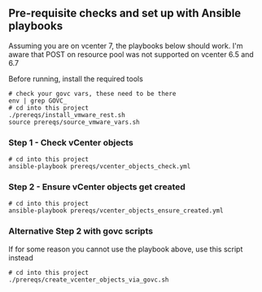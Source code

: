 
## Pre-requisite checks and set up with Ansible playbooks

Assuming you are on vcenter 7, the playbooks below should work. I'm aware that POST on resource pool was not supported on vcenter 6.5 and 6.7

Before running, install the required tools

```
# check your govc vars, these need to be there
env | grep GOVC_
# cd into this project
./prereqs/install_vmware_rest.sh
source prereqs/source_vmware_vars.sh
```

### Step 1 - Check vCenter objects

```
# cd into this project
ansible-playbook prereqs/vcenter_objects_check.yml
```

### Step 2 - Ensure vCenter objects get created

```
# cd into this project
ansible-playbook prereqs/vcenter_objects_ensure_created.yml
```

### Alternative Step 2 with govc scripts

If for some reason you cannot use the playbook above, use this script instead

```
# cd into this project
./prereqs/create_vcenter_objects_via_govc.sh
```
